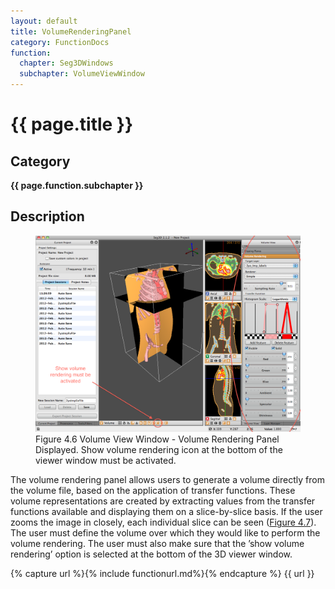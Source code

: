 ```yaml
---
layout: default
title: VolumeRenderingPanel
category: FunctionDocs 
function: 
  chapter: Seg3DWindows 
  subchapter: VolumeViewWindow
---
```


# {{ page.title }} 

## Category

**{{ page.function.subchapter }}**

## Description

<figure>
  <img src="../Seg3DBasicFunctionality_figures/VolRendPanel.png" id="VolRendPanel">
  <figcaption>Figure 4.6 Volume View Window - Volume Rendering Panel Displayed. Show volume rendering icon at the bottom of the viewer window must be activated.</figcaption>
</figure>

The volume rendering panel allows users to generate a volume directly from the volume file, based on the application of transfer functions. These volume representations are created by extracting values from the transfer functions available and displaying them on a slice-by-slice basis. If the user zooms the image in closely, each individual slice can be seen (<a href="RenderingOptions.md#VolRendOpt">Figure 4.7</a>). The user must define the volume over which they would like to perform the volume rendering. The user must also make sure that the ’show volume rendering’ option is selected at the bottom of the 3D viewer window.

{% capture url %}{% include functionurl.md%}{% endcapture %}
{{ url }}

